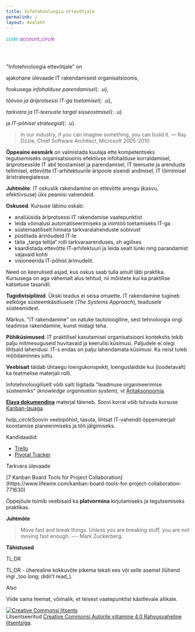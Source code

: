 ```yaml
---
title: Infotehnoloogia ettevõtjale
permalink: /
layout: Avaleht
---
```


<p>
  <i class="material-icons ikoon" style='color: #00acc1;'>code</i>
  <i class="material-icons ikoon" style='color: #9C27B0;'>account_circle</i>
</p>

<p style='margin-bottom: 2em;'>&nbsp;</p>

"Infotehnoloogia ettevõtjale" on

ajakohane ülevaade IT rakendamisest organisatsioonis,

fookusega *infohalduse parendamisel*{: .u},

*töövoo ja äriprotsessi IT-ga toetamisel*{: .u},

*tarkvara ja IT-teenuste targal sisseostmisel*{: .u}

ja *IT-põhisel strateegial*{: .u}.

> In our industry, if you can imagine something, you can build it. — Ray Ozzie, Chief Software Architect, Microsoft 2005-2010


__Õppeaine eesmärk__ on valmistada kuulaja ette kompetentseks tegutsemiseks organisatsioonis efektiivse infohalduse korraldamisel, äriprotsesside IT abil teostamisel ja parendamisel, IT teenuste ja arenduste tellimisel, ettevõtte IT-arhitektuurile äripoole sisendi andmisel, IT lõimimisel äristrateegiatesse.

__Juhtmõte__: IT oskuslik rakendamine on ettevõtte arengu (kasvu, efektiivsuse) üks peamisi vahendeid.

__Oskused__. Kursuse läbinu oskab:

-  analüüsida äriprotsessi IT rakendamise vaatepunktist 
-  leida võimalusi automatiseerimiseks ja inimtöö toetamiseks IT-ga
-  süstemaatiliselt hinnata tarkvaralahenduste sobivust
-  püstitada ärinõudeid IT-le
-  täita „targa tellija“ rolli tarkvaraarenduses, sh agiilses
-  kaardistada ettevõtte IT-arhitektuuri ja leida sealt lünki ning parandamist vajavaid kohti
-  visioneerida IT-põhist ärimudelit. 

Need on keerulised asjad, kus oskus saab tulla ainult läbi praktika. Kursusega on aga vähemalt alus tehtud, nii mõistete kui ka praktilise katsetuse tasandil.

__Tugidistsipliinid__. Ükski teadus ei seisa omaette. IT rakendamine tugineb eelkõige süsteemkäsitlusele (_The Systems Approach_), teadusele süsteemidest.

Märkus. "IT rakendamine" on natuke tautoloogiline, sest tehnoloogia ongi teadmise rakendamine, kunst midagi teha.

<!--  Referentsdistsipliinid: kunst, sport. IT - elatise teenimise vahend -->

__Põhiküsimused__. IT praktilisel kasutamisel organisatsiooni kontekstis tekib palju mitmesuguseid huvitavaid ja keerulisi küsimusi. Paljudele ei olegi lihtsaid lahendusi. IT-s endas on palju lahendamata küsimusi. Ka neist tuleb möödaminnes juttu.

__Veebisait__ täidab ühtaegu loengukonspekti, loenguslaidide kui (loodetavalt) ka teatmelise materjali rolli.

Infotehnoloogiliselt võib saiti liigitada "teadmuse organiseerimise süsteemiks" (_knowledge organisation system_), vt [Äritaksonoomia](/IT/Takson).

__[Elava dokumendina](https://agiil.github.io/sonastik/#elav)__ materjal täieneb. Soovi korral võib tutvuda kursuse  [Kanban-lauaga](https://trello.com/b/KdlPUJCi/ebs-2017).

<p class='action'><i class="material-icons ikoon">help_circle</i>Soovin veebipõhist, tasuta, lihtsat IT-vahendit õppematerjali koostamise planeerimiseks ja töö jälgimiseks.</p>

Kandidaadid:

- [Trello](https://trello.com/)
- [Pivotal Tracker](https://www.pivotaltracker.com/)

<p class='tags'>Tarkvara ülevaade</p>
[7 Kanban Board Tools for Project Collaboration](https://www.lifewire.com/kanban-board-tools-for-project-collaboration-771630)

Õppejõule toimib veebisaid ka __platvormina__ kirjutamiseks ja tegutsemiseks praktikas.  

<!-- Elavus on IT-s saanud väga oluliseks. Tarkvara valikul on üheks olulisemaks kriteeriumiks see, kas tarkvara arendatakse ja hooldatakse aktiivselt. Hea indikatsiooni selle kohta saab avalikust koodirepost (nt [GitHub](https://github.com/)).

Veebimaterjali eesmärkideks on ajakohasus, olulisus, akadeemilisus ja jõudumööda ka entsüklopeedilisus (kõik oluline ja uus kajastatud).

__Ajakohasus__. Tuntud arendusguru ja mitme ülipopulaarse teenussüsteemi asutaja Joel Spolsky kirjutab, kui tähtis on IT-s dokumentatsiooni ajakohasus [Spolsky2000]:

> "Maybe your specs are out of date and don't reflect the product. My specs are updated frequently. The updating continues as the product is developed and new decisions are made. The spec always reflects our best collective understanding of how the product is going to work. The spec is only frozen when the product is code complete." --- 

__Akadeemilisus__. Teavet IT rakendamise kohta leiab paljudest allikatest. Äriajakirjandus valgustab IT-d, eriti uusi suundi, regulaarselt. See teave kipub jääma kaleidoskoopiliseks ja vähekriitiliseks. IT-s aga liigub palju "müüte" - seisukohti, mis võivad küll olla populaarsed, kuid tegelikult ei vasta tõele. Akadeemilised käsitlused - nendeks on eelkõige teadusajakirjade artiklid - võivad küll olla paljusõnalisemad, kuid tavaliselt tuginevad laiemale empiirilisele põhjale ja rangemale loogikale. -->

__Juhtmõte__

> Move fast and break things. Unless you are breaking stuff, you are not moving fast enough. --- Mark Zuckerberg.

__Tähistused__

<p class='tags'>TL;DR</p>
TL;DR - üherealine kokkuvõte pikema teksti ees või selle asemel (lühend ingl _too long; didn’t read_).

<p class='tags'>Also</p>
Viide sama teemat, võimalik, et teisest vaatepunktist käsitlevale allikale.




<p style='margin-top: 1em;'>
  <a rel="license" href="http://creativecommons.org/licenses/by/4.0/"><img alt="Creative Commonsi litsents" style="border-width:0" src="https://i.creativecommons.org/l/by/4.0/88x31.png" /></a><br />Litsentseeritud <a rel="license" href="http://creativecommons.org/licenses/by/4.0/">Creative Commonsi Autorile viitamine 4.0 Rahvusvaheline litsentsiga</a>.
</p>